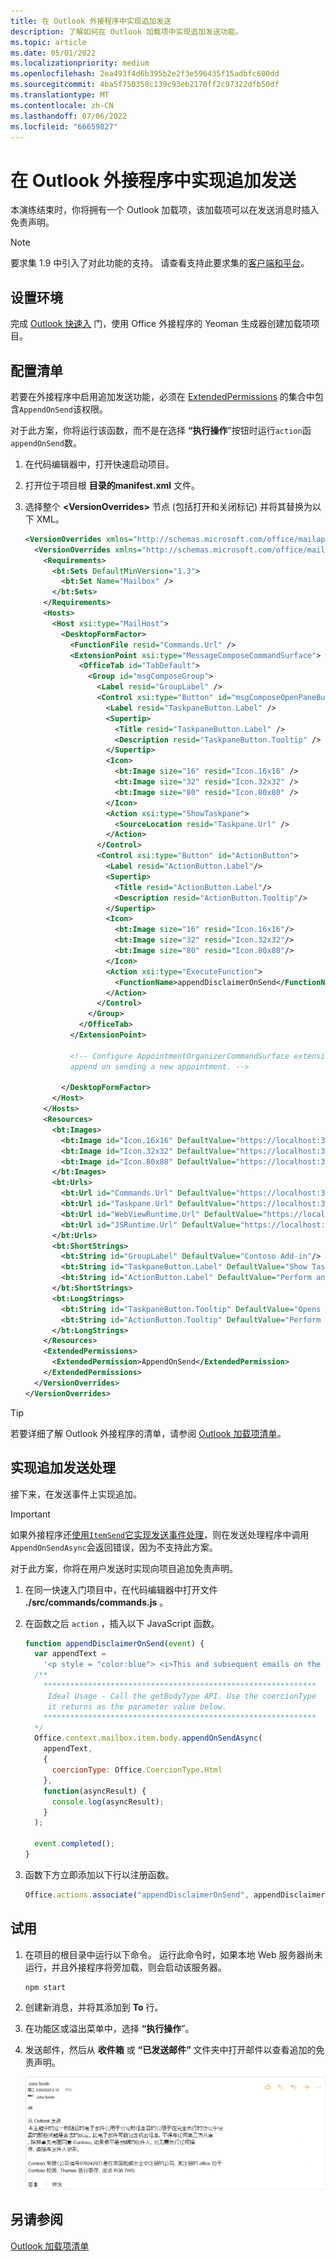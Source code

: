 ```yaml
---
title: 在 Outlook 外接程序中实现追加发送
description: 了解如何在 Outlook 加载项中实现追加发送功能。
ms.topic: article
ms.date: 05/01/2022
ms.localizationpriority: medium
ms.openlocfilehash: 2ea493f4d6b395b2e2f3e596435f15adbfc600dd
ms.sourcegitcommit: 4ba5f750358c139c93eb2170ff2c97322dfb50df
ms.translationtype: MT
ms.contentlocale: zh-CN
ms.lasthandoff: 07/06/2022
ms.locfileid: "66659827"
---
```

# <a name="implement-append-on-send-in-your-outlook-add-in"></a>在 Outlook 外接程序中实现追加发送

本演练结束时，你将拥有一个 Outlook 加载项，该加载项可以在发送消息时插入免责声明。

> [!NOTE]
> 要求集 1.9 中引入了对此功能的支持。 请查看支持此要求集的[客户端和平台](/javascript/api/requirement-sets/outlook/outlook-api-requirement-sets#requirement-sets-supported-by-exchange-servers-and-outlook-clients)。

## <a name="set-up-your-environment"></a>设置环境

完成 [Outlook 快速入](../quickstarts/outlook-quickstart.md?tabs=yeomangenerator) 门，使用 Office 外接程序的 Yeoman 生成器创建加载项项目。

## <a name="configure-the-manifest"></a>配置清单

若要在外接程序中启用追加发送功能，必须在 [ExtendedPermissions](/javascript/api/manifest/extendedpermissions) 的集合中包含`AppendOnSend`该权限。

对于此方案，你将运行该函数，而不是在选择 **“执行操作**”按钮时运行`action`函`appendOnSend`数。

1. 在代码编辑器中，打开快速启动项目。

1. 打开位于项目根 **目录的manifest.xml** 文件。

1. 选择整个 **\<VersionOverrides\>** 节点 (包括打开和关闭标记) 并将其替换为以下 XML。

    ```XML
    <VersionOverrides xmlns="http://schemas.microsoft.com/office/mailappversionoverrides" xsi:type="VersionOverridesV1_0">
      <VersionOverrides xmlns="http://schemas.microsoft.com/office/mailappversionoverrides/1.1" xsi:type="VersionOverridesV1_1">
        <Requirements>
          <bt:Sets DefaultMinVersion="1.3">
            <bt:Set Name="Mailbox" />
          </bt:Sets>
        </Requirements>
        <Hosts>
          <Host xsi:type="MailHost">
            <DesktopFormFactor>
              <FunctionFile resid="Commands.Url" />
              <ExtensionPoint xsi:type="MessageComposeCommandSurface">
                <OfficeTab id="TabDefault">
                  <Group id="msgComposeGroup">
                    <Label resid="GroupLabel" />
                    <Control xsi:type="Button" id="msgComposeOpenPaneButton">
                      <Label resid="TaskpaneButton.Label" />
                      <Supertip>
                        <Title resid="TaskpaneButton.Label" />
                        <Description resid="TaskpaneButton.Tooltip" />
                      </Supertip>
                      <Icon>
                        <bt:Image size="16" resid="Icon.16x16" />
                        <bt:Image size="32" resid="Icon.32x32" />
                        <bt:Image size="80" resid="Icon.80x80" />
                      </Icon>
                      <Action xsi:type="ShowTaskpane">
                        <SourceLocation resid="Taskpane.Url" />
                      </Action>
                    </Control>
                    <Control xsi:type="Button" id="ActionButton">
                      <Label resid="ActionButton.Label"/>
                      <Supertip>
                        <Title resid="ActionButton.Label"/>
                        <Description resid="ActionButton.Tooltip"/>
                      </Supertip>
                      <Icon>
                        <bt:Image size="16" resid="Icon.16x16"/>
                        <bt:Image size="32" resid="Icon.32x32"/>
                        <bt:Image size="80" resid="Icon.80x80"/>
                      </Icon>
                      <Action xsi:type="ExecuteFunction">
                        <FunctionName>appendDisclaimerOnSend</FunctionName>
                      </Action>
                    </Control>
                  </Group>
                </OfficeTab>
              </ExtensionPoint>

              <!-- Configure AppointmentOrganizerCommandSurface extension point to support
              append on sending a new appointment. -->

            </DesktopFormFactor>
          </Host>
        </Hosts>
        <Resources>
          <bt:Images>
            <bt:Image id="Icon.16x16" DefaultValue="https://localhost:3000/assets/icon-16.png"/>
            <bt:Image id="Icon.32x32" DefaultValue="https://localhost:3000/assets/icon-32.png"/>
            <bt:Image id="Icon.80x80" DefaultValue="https://localhost:3000/assets/icon-80.png"/>
          </bt:Images>
          <bt:Urls>
            <bt:Url id="Commands.Url" DefaultValue="https://localhost:3000/commands.html" />
            <bt:Url id="Taskpane.Url" DefaultValue="https://localhost:3000/taskpane.html" />
            <bt:Url id="WebViewRuntime.Url" DefaultValue="https://localhost:3000/commands.html" />
            <bt:Url id="JSRuntime.Url" DefaultValue="https://localhost:3000/runtime.js" />
          </bt:Urls>
          <bt:ShortStrings>
            <bt:String id="GroupLabel" DefaultValue="Contoso Add-in"/>
            <bt:String id="TaskpaneButton.Label" DefaultValue="Show Taskpane"/>
            <bt:String id="ActionButton.Label" DefaultValue="Perform an action"/>
          </bt:ShortStrings>
          <bt:LongStrings>
            <bt:String id="TaskpaneButton.Tooltip" DefaultValue="Opens a pane displaying all available properties."/>
            <bt:String id="ActionButton.Tooltip" DefaultValue="Perform an action when clicked."/>
          </bt:LongStrings>
        </Resources>
        <ExtendedPermissions>
          <ExtendedPermission>AppendOnSend</ExtendedPermission>
        </ExtendedPermissions>
      </VersionOverrides>
    </VersionOverrides>
    ```

> [!TIP]
> 若要详细了解 Outlook 外接程序的清单，请参阅 [Outlook 加载项清单](manifests.md)。

## <a name="implement-append-on-send-handling"></a>实现追加发送处理

接下来，在发送事件上实现追加。

> [!IMPORTANT]
> 如果外接程序还[使用`ItemSend`它实现发送事件处理](outlook-on-send-addins.md)，则在发送处理程序中调用`AppendOnSendAsync`会返回错误，因为不支持此方案。

对于此方案，你将在用户发送时实现向项目追加免责声明。

1. 在同一快速入门项目中，在代码编辑器中打开文件 **./src/commands/commands.js** 。

1. 在函数之后 `action` ，插入以下 JavaScript 函数。

    ```js
    function appendDisclaimerOnSend(event) {
      var appendText =
        '<p style = "color:blue"> <i>This and subsequent emails on the same topic are for discussion and information purposes only. Only those matters set out in a fully executed agreement are legally binding. This email may contain confidential information and should not be shared with any third party without the prior written agreement of Contoso. If you are not the intended recipient, take no action and contact the sender immediately.<br><br>Contoso Limited (company number 01624297) is a company registered in England and Wales whose registered office is at Contoso Campus, Thames Valley Park, Reading RG6 1WG</i></p>';  
      /**
        *************************************************************
         Ideal Usage - Call the getBodyType API. Use the coercionType
         it returns as the parameter value below.
        *************************************************************
      */
      Office.context.mailbox.item.body.appendOnSendAsync(
        appendText,
        {
          coercionType: Office.CoercionType.Html
        },
        function(asyncResult) {
          console.log(asyncResult);
        }
      );

      event.completed();
    }
    ```
    
1. 函数下方立即添加以下行以注册函数。

    ```js
    Office.actions.associate("appendDisclaimerOnSend", appendDisclaimerOnSend);
    ```

## <a name="try-it-out"></a>试用

1. 在项目的根目录中运行以下命令。 运行此命令时，如果本地 Web 服务器尚未运行，并且外接程序将旁加载，则会启动该服务器。 

    ```command&nbsp;line
    npm start
    ```

1. 创建新消息，并将其添加到 **To** 行。

1. 在功能区或溢出菜单中，选择 **“执行操作**”。

1. 发送邮件，然后从 **收件箱** 或 **“已发送邮件”** 文件夹中打开邮件以查看追加的免责声明。

    ![示例消息的屏幕截图，其中附有在发送Outlook 网页版中的免责声明。](../images/outlook-web-append-disclaimer.png)

## <a name="see-also"></a>另请参阅

[Outlook 加载项清单](manifests.md)
